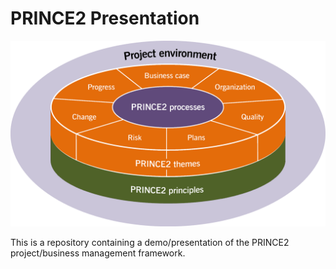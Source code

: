 # PRINCE2 Presentation
![prince2 pie](docs/pie.png)

This is a repository containing a demo/presentation of the PRINCE2 project/business management framework.
